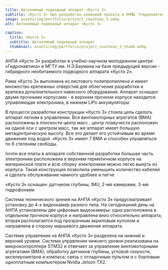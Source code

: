 ```yaml
---
title: Автономный подводный аппарат «Кусто 3»
subtitle: «Кусто 3» был разработан командой проекта в УНМЦ "Гидронавтика" в МГТУ им. Н.Э.Баумана
image: assets/img/portfolio/project_cousteau_3.webp
alt: Автономный подводный аппарат «Кусто 3»

caption:
  title: «Кусто 3»
  subtitle: Автономный подводный аппарат
  thumbnail: assets/img/portfolio/project_cousteau_3_thumb.webp
---
```


АНПА «Кусто 3» разработан в учебно-научном молодежном центре «Гидронавтика» в МГТУ им. Н.Э.Баумана на базе предыдущей версии - гибридного необитаемого подводного аппарата «Кусто 2».

Рама «Кусто 3» выполнена из листового полипропиллена и имеет множество крепежных отверстий для облегчения разработки и крепежа дополнительного навесного оборудования. Аппарат оснащен двумя прочными корпусами - в верхнем прочном корпусе находится управляющая электроника, в нижнем LiPo аккумуляторы

В процессе разработки конструкции «Кусто 3» стояла цель сделать аппарат легким в управлении. Все винтомоторных агрегатов (ВМА) расположены в плоскости центр масс , центр плавучести расположен на одной оси с центром масс, так же аппарат имеет большую метацентрическую высоту. Все это делает его устойчивым во время движения под водой.
«Кусто 3» имеет 7 ВМА и способен управляться по 6 степеням свободы.

почти все платы в аппарате собственной разработки
большая часть электроники расположена в верхнем герметичном корпусе на материнской плате и всю сборку электроники можно легко вынуть из корпуса. Такая конструкция позволила уменьшить количество кабелей и сделать обслуживание намного удобнее и легче

«Кусто 3» оснащен: датчиком глубины, IMU, 2-мя камерами, 3-мя гидрофонами

Система технического зрения на АНПА «Кусто 3» предусматривает установку до 4-х видеокамер разного типа. На сегодняшний день на АНПА установлены две цифровые видеокамеры: одна расположена в отдельном прочном корпусе и направлена вниз относительно аппарата, вторая располагается под прозрачным акриловым куполом и направлена в сторону маршевого движения аппарата.

Система управления на АНПА «Кусто 3» разделена на нижний и верхний уровни. Система управления нижнего уровня реализована на микроконтроллере STM32 и отвечает за управление винтомоторными агрегатами (ВМА); обработку датчиков глубины, угловой скорости, акселерометров и компаса; связь с отладочным пультом и с бортовым одноплатным компьютером Nvidia Jetson TX2.
